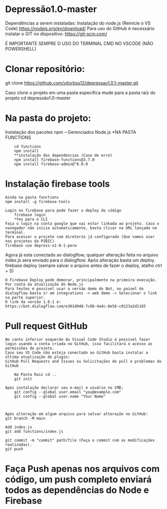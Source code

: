 # Depressão1.0-master

Dependências a serem instaladas:
Instalação do node.js (Reinicie o VS Code)
	https://nodejs.org/en/download/
Para uso do GitHub é necessário instalar o GIT no dispositivo:
        https://git-scm.com/

É IMPORTANTE SEMPRE O USO DO TERMINAL CMD NO VSCODE (NÃO POWERSHELL)

# Clonar repositório:
git clone https://github.com/vitorbss12/depressao1.0.1-master.git

Caso clone o projeto em uma pasta especifica mude para a pasta raiz do projeto
    cd depressão1.0-master

# Na pasta do projeto:
Instalação dos pacotes npm – Gerenciados Node.js *NA PASTA FUNCTIONS
        
        cd functions
        npm install
        **instalação das dependencias (Caso de erro)
	    npm install firebase-functions@3.7.0
	    npm install firebase-admin@^8.0.0

# Instalação firebase tools

    Ainda na pasta functions
    npm install -g firebase-tools

    Login no firebase para pode fazer o deploy do código
        firebase login
        *Yes para o CLI
    Faça o login na conta google que vai estar linkada ao projeto. Caso o navegador não inicie automaticamente, basta clicar na URL lançada no terminal.
    Para acessar o projeto com diretorio já configurado (Que vamos usar nos projetos da PIBIC)
	firebase use depress-o1-0-1-perw
 
Agora já esta conectado ao dialogflow, qualquer alteração feita no arquivo index.js sera enviado para o dialogflow. Após alteração basta um deploy.
	firebase deploy (sempre salvar o arquivo antes de fazer o deploy, atalho ctrl + S)

    O Firebase Deploy pode demorar, principalmente na primeira execução. Por conta da atualização do Node.js
    Para testes é possivel usar a versão demo do Bot, no painel do dialogflow basta ir em integrations -> web demo -> Selecionar o link na parte superior.
    O link da versão 1.0.1 é:
    https://bot.dialogflow.com/e301d948-7c0b-4a4c-8e56-c0123a2d1165

# Pull request GitHub
    No canto inferior esquerdo do Visual Code Studio é possivel fazer login usando a conta criada no GitHub, isso facilitará o acesso as permissões do projeto. 
    Caso seu VS Code não esteja conectado ao GitHub basta instalar a última atualização do plugin:
    GitHub Pull Requests and Issues ou Solicitações de pull e problemas do GitHub

        Na Pasta Raiz cd ..
        git init

    Após instalação declarar seu e-mail e usuário no CMD;
        git config --global user.email "you@example.com"
        git config --global user.name "Your Name"

    

    Após alteração em algum arquivo para salvar alteraçõe no GitHub:
    git branch -M main

    Add index.js
    git add functions/index.js

    git commit -m "commit" path/file (Faça o commit com as modificações realizadas).
    git push 

# Faça Push apenas nos arquivos com código, um push completo enviará todos as dependências do Node e Firebase